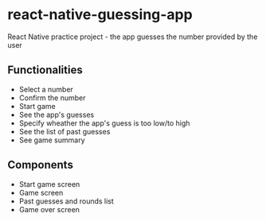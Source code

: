 # react-native-guessing-app

React Native practice project - the app guesses the number provided by the user

## Functionalities

* Select a number
* Confirm the number
* Start game
* See the app's guesses
* Specify wheather the app's guess is too low/to high
* See the list of past guesses
* See game summary

## Components 

* Start game screen
* Game screen
* Past guesses and rounds list
* Game over screen
